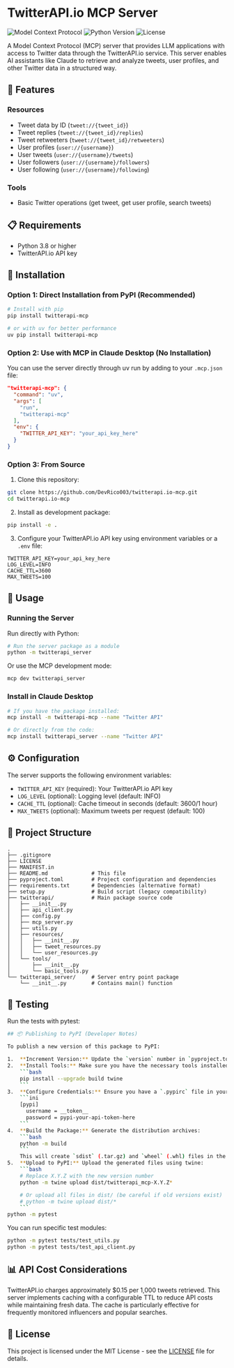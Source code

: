 # TwitterAPI.io MCP Server

![Model Context Protocol](https://img.shields.io/badge/MCP-Compatible-blue)
![Python Version](https://img.shields.io/badge/python-3.8%2B-brightgreen)
![License](https://img.shields.io/badge/license-MIT-green)

A Model Context Protocol (MCP) server that provides LLM applications with access to Twitter data through the TwitterAPI.io service. This server enables AI assistants like Claude to retrieve and analyze tweets, user profiles, and other Twitter data in a structured way.

## 🚀 Features

### Resources
- Tweet data by ID (`tweet://{tweet_id}`)
- Tweet replies (`tweet://{tweet_id}/replies`)
- Tweet retweeters (`tweet://{tweet_id}/retweeters`)
- User profiles (`user://{username}`)
- User tweets (`user://{username}/tweets`)
- User followers (`user://{username}/followers`)
- User following (`user://{username}/following`)

### Tools
- Basic Twitter operations (get tweet, get user profile, search tweets)
## 📋 Requirements

- Python 3.8 or higher
- TwitterAPI.io API key

## 🔧 Installation

### Option 1: Direct Installation from PyPI (Recommended)
```bash
# Install with pip
pip install twitterapi-mcp

# or with uv for better performance
uv pip install twitterapi-mcp
```

### Option 2: Use with MCP in Claude Desktop (No Installation)
You can use the server directly through uv run by adding to your `.mcp.json` file:
```json
"twitterapi-mcp": {
  "command": "uv",
  "args": [
    "run",
    "twitterapi-mcp"
  ],
  "env": {
    "TWITTER_API_KEY": "your_api_key_here"
  }
}
```

### Option 3: From Source
1. Clone this repository:
```bash
git clone https://github.com/DevRico003/twitterapi.io-mcp.git
cd twitterapi.io-mcp
```

2. Install as development package:
```bash
pip install -e .
```

3. Configure your TwitterAPI.io API key using environment variables or a `.env` file:
```
TWITTER_API_KEY=your_api_key_here
LOG_LEVEL=INFO
CACHE_TTL=3600
MAX_TWEETS=100
```

## 🚀 Usage

### Running the Server

Run directly with Python:
```bash
# Run the server package as a module
python -m twitterapi_server
```

Or use the MCP development mode:
```bash
mcp dev twitterapi_server
```

### Install in Claude Desktop

```bash
# If you have the package installed:
mcp install -m twitterapi-mcp --name "Twitter API"

# Or directly from the code:
mcp install twitterapi_server --name "Twitter API"
```

## ⚙️ Configuration

The server supports the following environment variables:
- `TWITTER_API_KEY` (required): Your TwitterAPI.io API key
- `LOG_LEVEL` (optional): Logging level (default: INFO)
- `CACHE_TTL` (optional): Cache timeout in seconds (default: 3600/1 hour)
- `MAX_TWEETS` (optional): Maximum tweets per request (default: 100)

## 📁 Project Structure

```
.
├── .gitignore
├── LICENSE
├── MANIFEST.in
├── README.md              # This file
├── pyproject.toml         # Project configuration and dependencies
├── requirements.txt       # Dependencies (alternative format)
├── setup.py               # Build script (legacy compatibility)
├── twitterapi/            # Main package source code
│   ├── __init__.py
│   ├── api_client.py
│   ├── config.py
│   ├── mcp_server.py
│   ├── utils.py
│   ├── resources/
│   │   ├── __init__.py
│   │   ├── tweet_resources.py
│   │   └── user_resources.py
│   └── tools/
│       ├── __init__.py
│       └── basic_tools.py
└── twitterapi_server/     # Server entry point package
    └── __init__.py        # Contains main() function
```

## 🧪 Testing

Run the tests with pytest:
```bash
## 📦 Publishing to PyPI (Developer Notes)

To publish a new version of this package to PyPI:

1.  **Increment Version:** Update the `version` number in `pyproject.toml`.
2.  **Install Tools:** Make sure you have the necessary tools installed:
    ```bash
    pip install --upgrade build twine
    ```
3.  **Configure Credentials:** Ensure you have a `.pypirc` file in your home directory (`~/.pypirc`) configured with your PyPI API token or username/password. Example:
    ```ini
    [pypi]
      username = __token__
      password = pypi-your-api-token-here
    ```
4.  **Build the Package:** Generate the distribution archives:
    ```bash
    python -m build
    ```
    This will create `sdist` (.tar.gz) and `wheel` (.whl) files in the `dist/` directory.
5.  **Upload to PyPI:** Upload the generated files using twine:
    ```bash
    # Replace X.Y.Z with the new version number
    python -m twine upload dist/twitterapi_mcp-X.Y.Z*

    # Or upload all files in dist/ (be careful if old versions exist)
    # python -m twine upload dist/*
    ```
python -m pytest
```

You can run specific test modules:
```bash
python -m pytest tests/test_utils.py
python -m pytest tests/test_api_client.py
```

## 📊 API Cost Considerations

TwitterAPI.io charges approximately $0.15 per 1,000 tweets retrieved. This server implements caching with a configurable TTL to reduce API costs while maintaining fresh data. The cache is particularly effective for frequently monitored influencers and popular searches.

## 📄 License

This project is licensed under the MIT License - see the [LICENSE](LICENSE) file for details.
